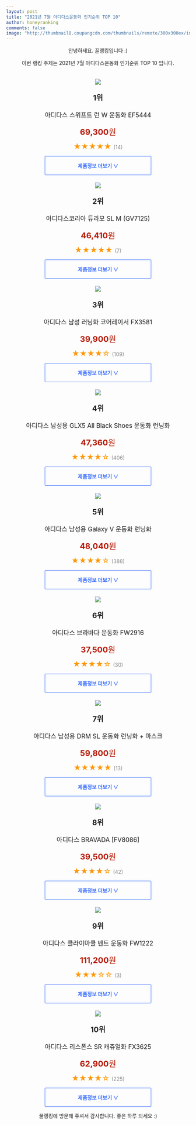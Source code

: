 ```yaml
--- 
layout: post 
title: "2021년 7월 아디다스운동화 인기순위 TOP 10" 
author: honeyranking 
comments: false 
image: "http://thumbnail8.coupangcdn.com/thumbnails/remote/300x300ex/image/vendor_inventory/c9bf/546b95922017bdd770beaf456ea527a1894dd1c59b06ad00f912a0bc881c.jpg" 
--- 
```

<p style="text-align: center;">안녕하세요. 꿀랭킹입니다 :)</p> <p style="text-align: center;">이번 랭킹 주제는 2021년 7월 아디다스운동화 인기순위 TOP 10 입니다.</p><center><img src="http://thumbnail8.coupangcdn.com/thumbnails/remote/300x300ex/image/vendor_inventory/c9bf/546b95922017bdd770beaf456ea527a1894dd1c59b06ad00f912a0bc881c.jpg" style="margin-top:20px" /></center> <p style="text-align: center; font-size: 20px"><b>1위</b></p> <p style="text-align: center; font-size: 17px">아디다스 스위프트 런 W 운동화 EF5444</p> <p style="text-align: center;"><span style="color: #b61800; font-size: 22px;"><b>69,300</b>원</span></p> <p style="text-align: center;"><span style="color: #ff9600; font-size: 20px;">★★★★★ </span><span style="color: #878787;">(14)</span></p> <center><a href="https://coupa.ng/b4fYZe"> <div style="font-size: 14px; display: inline-block; padding: 15px 90px; color: #346aff; border-radius: 2px; border: 1px solid #346aff; cursor: pointer;"><b>제품정보 더보기 &or;</b></div> </a></center><center><img src="http://thumbnail8.coupangcdn.com/thumbnails/remote/300x300ex/image/vendor_inventory/7fc9/633ac6790299321b295864172d075cf66dd666d7f724df1187f042439c5a.jpg" style="margin-top:20px" /></center> <p style="text-align: center; font-size: 20px"><b>2위</b></p> <p style="text-align: center; font-size: 17px">아디다스코리아 듀라모 SL M (GV7125)</p> <p style="text-align: center;"><span style="color: #b61800; font-size: 22px;"><b>46,410</b>원</span></p> <p style="text-align: center;"><span style="color: #ff9600; font-size: 20px;">★★★★★ </span><span style="color: #878787;">(7)</span></p> <center><a href="https://coupa.ng/b4fYZf"> <div style="font-size: 14px; display: inline-block; padding: 15px 90px; color: #346aff; border-radius: 2px; border: 1px solid #346aff; cursor: pointer;"><b>제품정보 더보기 &or;</b></div> </a></center><center><img src="http://thumbnail9.coupangcdn.com/thumbnails/remote/300x300ex/image/vendor_inventory/080e/160a1d0c4cfb13c055ffc0f0d29b18bb6ae985fb0f277092378479f579af.jpg" style="margin-top:20px" /></center> <p style="text-align: center; font-size: 20px"><b>3위</b></p> <p style="text-align: center; font-size: 17px">아디다스 남성 러닝화 코어레이서 FX3581</p> <p style="text-align: center;"><span style="color: #b61800; font-size: 22px;"><b>39,900</b>원</span></p> <p style="text-align: center;"><span style="color: #ff9600; font-size: 20px;">★★★★☆ </span><span style="color: #878787;">(109)</span></p> <center><a href="https://coupa.ng/b4fYZj"> <div style="font-size: 14px; display: inline-block; padding: 15px 90px; color: #346aff; border-radius: 2px; border: 1px solid #346aff; cursor: pointer;"><b>제품정보 더보기 &or;</b></div> </a></center><center><img src="http://thumbnail10.coupangcdn.com/thumbnails/remote/300x300ex/image/vendor_inventory/8c62/81257ea6bf05f5f9b8bc526e75b0b6acbd20e375d55912c10b7fbaa51b79.jpg" style="margin-top:20px" /></center> <p style="text-align: center; font-size: 20px"><b>4위</b></p> <p style="text-align: center; font-size: 17px">아디다스 남성용 GLX5 All Black Shoes 운동화 런닝화</p> <p style="text-align: center;"><span style="color: #b61800; font-size: 22px;"><b>47,360</b>원</span></p> <p style="text-align: center;"><span style="color: #ff9600; font-size: 20px;">★★★★☆ </span><span style="color: #878787;">(406)</span></p> <center><a href="https://coupa.ng/b4fYZm"> <div style="font-size: 14px; display: inline-block; padding: 15px 90px; color: #346aff; border-radius: 2px; border: 1px solid #346aff; cursor: pointer;"><b>제품정보 더보기 &or;</b></div> </a></center><center><img src="http://thumbnail10.coupangcdn.com/thumbnails/remote/300x300ex/image/vendor_inventory/30f3/68bae2ebd687a4f948145c003f9bc8eacbde33727aa39b2f0c4897775a37.jpg" style="margin-top:20px" /></center> <p style="text-align: center; font-size: 20px"><b>5위</b></p> <p style="text-align: center; font-size: 17px">아디다스 남성용 Galaxy V 운동화 런닝화</p> <p style="text-align: center;"><span style="color: #b61800; font-size: 22px;"><b>48,040</b>원</span></p> <p style="text-align: center;"><span style="color: #ff9600; font-size: 20px;">★★★★☆ </span><span style="color: #878787;">(388)</span></p> <center><a href="https://coupa.ng/b4fYZp"> <div style="font-size: 14px; display: inline-block; padding: 15px 90px; color: #346aff; border-radius: 2px; border: 1px solid #346aff; cursor: pointer;"><b>제품정보 더보기 &or;</b></div> </a></center><center><img src="http://thumbnail6.coupangcdn.com/thumbnails/remote/300x300ex/image/vendor_inventory/2dd9/3406066ce8f4275ceefd9f255e6d50f7ba2fe9bc77e52224dcaaf1307399.jpg" style="margin-top:20px" /></center> <p style="text-align: center; font-size: 20px"><b>6위</b></p> <p style="text-align: center; font-size: 17px">아디다스 브라바다 운동화 FW2916</p> <p style="text-align: center;"><span style="color: #b61800; font-size: 22px;"><b>37,500</b>원</span></p> <p style="text-align: center;"><span style="color: #ff9600; font-size: 20px;">★★★★☆ </span><span style="color: #878787;">(30)</span></p> <center><a href="https://coupa.ng/b4fYZs"> <div style="font-size: 14px; display: inline-block; padding: 15px 90px; color: #346aff; border-radius: 2px; border: 1px solid #346aff; cursor: pointer;"><b>제품정보 더보기 &or;</b></div> </a></center><center><img src="http://thumbnail8.coupangcdn.com/thumbnails/remote/300x300ex/image/vendor_inventory/f351/238ef6ff285ca6b28f2acf3452aeec066fecf277ff8a2db5c7561ba0e275.jpg" style="margin-top:20px" /></center> <p style="text-align: center; font-size: 20px"><b>7위</b></p> <p style="text-align: center; font-size: 17px">아디다스 남성용 DRM SL 운동화 런닝화 + 마스크</p> <p style="text-align: center;"><span style="color: #b61800; font-size: 22px;"><b>59,800</b>원</span></p> <p style="text-align: center;"><span style="color: #ff9600; font-size: 20px;">★★★★★ </span><span style="color: #878787;">(13)</span></p> <center><a href="https://coupa.ng/b4fYZv"> <div style="font-size: 14px; display: inline-block; padding: 15px 90px; color: #346aff; border-radius: 2px; border: 1px solid #346aff; cursor: pointer;"><b>제품정보 더보기 &or;</b></div> </a></center><center><img src="http://thumbnail9.coupangcdn.com/thumbnails/remote/300x300ex/image/vendor_inventory/cf8c/5b02a0ec8938df89d65724893ba50eedc1221da3f151b3d7d960877a48c8.jpg" style="margin-top:20px" /></center> <p style="text-align: center; font-size: 20px"><b>8위</b></p> <p style="text-align: center; font-size: 17px">아디다스 BRAVADA [FV8086]</p> <p style="text-align: center;"><span style="color: #b61800; font-size: 22px;"><b>39,500</b>원</span></p> <p style="text-align: center;"><span style="color: #ff9600; font-size: 20px;">★★★★☆ </span><span style="color: #878787;">(42)</span></p> <center><a href="https://coupa.ng/b4fYZy"> <div style="font-size: 14px; display: inline-block; padding: 15px 90px; color: #346aff; border-radius: 2px; border: 1px solid #346aff; cursor: pointer;"><b>제품정보 더보기 &or;</b></div> </a></center><center><img src="http://thumbnail9.coupangcdn.com/thumbnails/remote/300x300ex/image/vendor_inventory/a7e4/b8609767714286aaf0cd81b14ca61c487734b4c622542ad4e3ddc498b0e1.jpg" style="margin-top:20px" /></center> <p style="text-align: center; font-size: 20px"><b>9위</b></p> <p style="text-align: center; font-size: 17px">아디다스 클라이마쿨 벤트 운동화 FW1222</p> <p style="text-align: center;"><span style="color: #b61800; font-size: 22px;"><b>111,200</b>원</span></p> <p style="text-align: center;"><span style="color: #ff9600; font-size: 20px;">★★★☆☆ </span><span style="color: #878787;">(3)</span></p> <center><a href="https://coupa.ng/b4fYZB"> <div style="font-size: 14px; display: inline-block; padding: 15px 90px; color: #346aff; border-radius: 2px; border: 1px solid #346aff; cursor: pointer;"><b>제품정보 더보기 &or;</b></div> </a></center><center><img src="http://thumbnail8.coupangcdn.com/thumbnails/remote/300x300ex/image/vendor_inventory/9f08/a403798b32a3482735fa80f60db505d57865da26911789f7963adef3cc15.jpg" style="margin-top:20px" /></center> <p style="text-align: center; font-size: 20px"><b>10위</b></p> <p style="text-align: center; font-size: 17px">아디다스 리스폰스 SR 캐쥬얼화 FX3625</p> <p style="text-align: center;"><span style="color: #b61800; font-size: 22px;"><b>62,900</b>원</span></p> <p style="text-align: center;"><span style="color: #ff9600; font-size: 20px;">★★★★☆ </span><span style="color: #878787;">(225)</span></p> <center><a href="https://coupa.ng/b4fYZD"> <div style="font-size: 14px; display: inline-block; padding: 15px 90px; color: #346aff; border-radius: 2px; border: 1px solid #346aff; cursor: pointer;"><b>제품정보 더보기 &or;</b></div> </a></center> <p style="text-align: center;">꿀랭킹에 방문해 주셔서 감사합니다. 좋은 하루 되세요 :)</p>
